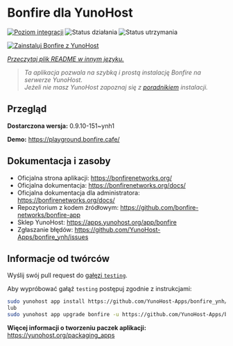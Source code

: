 <!--
To README zostało automatycznie wygenerowane przez <https://github.com/YunoHost/apps/tree/master/tools/readme_generator>
Nie powinno być ono edytowane ręcznie.
-->

# Bonfire dla YunoHost

[![Poziom integracji](https://apps.yunohost.org/badge/integration/bonfire)](https://ci-apps.yunohost.org/ci/apps/bonfire/)
![Status działania](https://apps.yunohost.org/badge/state/bonfire)
![Status utrzymania](https://apps.yunohost.org/badge/maintained/bonfire)

[![Zainstaluj Bonfire z YunoHost](https://install-app.yunohost.org/install-with-yunohost.svg)](https://install-app.yunohost.org/?app=bonfire)

*[Przeczytaj plik README w innym języku.](./ALL_README.md)*

> *Ta aplikacja pozwala na szybką i prostą instalację Bonfire na serwerze YunoHost.*  
> *Jeżeli nie masz YunoHost zapoznaj się z [poradnikiem](https://yunohost.org/install) instalacji.*

## Przegląd



**Dostarczona wersja:** 0.9.10-151~ynh1

**Demo:** <https://playground.bonfire.cafe/>
## Dokumentacja i zasoby

- Oficjalna strona aplikacji: <https://bonfirenetworks.org/>
- Oficjalna dokumentacja: <https://bonfirenetworks.org/docs/>
- Oficjalna dokumentacja dla administratora: <https://bonfirenetworks.org/docs/>
- Repozytorium z kodem źródłowym: <https://github.com/bonfire-networks/bonfire-app>
- Sklep YunoHost: <https://apps.yunohost.org/app/bonfire>
- Zgłaszanie błędów: <https://github.com/YunoHost-Apps/bonfire_ynh/issues>

## Informacje od twórców

Wyślij swój pull request do [gałęzi `testing`](https://github.com/YunoHost-Apps/bonfire_ynh/tree/testing).

Aby wypróbować gałąź `testing` postępuj zgodnie z instrukcjami:

```bash
sudo yunohost app install https://github.com/YunoHost-Apps/bonfire_ynh/tree/testing --debug
lub
sudo yunohost app upgrade bonfire -u https://github.com/YunoHost-Apps/bonfire_ynh/tree/testing --debug
```

**Więcej informacji o tworzeniu paczek aplikacji:** <https://yunohost.org/packaging_apps>
